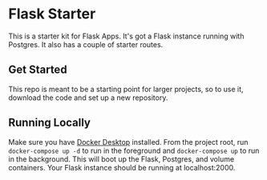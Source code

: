 # Flask Starter

This is a starter kit for Flask Apps. It's got a Flask instance running with Postgres. It also has a couple of starter routes. 

## Get Started

This repo is meant to be a starting point for larger projects, so to use it, download the code and set up a new repository.

## Running Locally

Make sure you have [Docker Desktop](https://www.docker.com/products/docker-desktop) installed. From the project root, run `docker-compose up -d` to run in the foreground and `docker-compose up` to run in the background. This will boot up the Flask, Postgres, and volume containers. Your Flask instance should be running at localhost:2000.